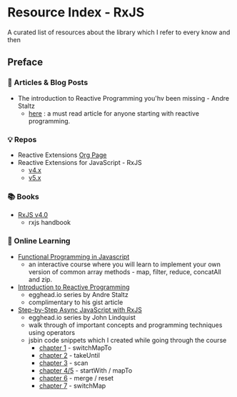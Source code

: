 # Resource Index - RxJS

A curated list of resources about the library which I refer to every know and then

## Preface

### :memo: Articles & Blog Posts

* The introduction to Reactive Programming you'hv been missing - Andre Staltz
  * [here](https://gist.github.com/staltz/868e7e9bc2a7b8c1f754) : a must read article for anyone starting with reactive programming.

### :bulb: Repos

* Reactive Extensions [Org Page](https://github.com/Reactive-Extensions)
* Reactive Extensions for JavaScript - RxJS
  * [v4.x](https://github.com/Reactive-Extensions/RxJS)
  * [v5.x](https://github.com/ReactiveX/RxJS)

### :books: Books
  
* [RxJS v4.0](https://xgrommx.github.io/rx-book/index.html)
  * rxjs handbook
  
### :blue_book: Online Learning

* [Functional Programming in Javascript](http://reactivex.io/learnrx/)
  * an interactive course where you will learn to implement your own version of common array methods - map, filter, reduce, concatAll and zip.
* [Introduction to Reactive Programming](https://egghead.io/series/introduction-to-reactive-programming)
  * egghead.io series by Andre Staltz
  * complimentary to his gist article
* [Step-by-Step Async JavaScript with RxJS](https://egghead.io/series/step-by-step-async-javascript-with-rxjs)
  * egghead.io series by John Lindquist
  * walk through of important concepts and programming techniques using operators
  * jsbin code snippets which I created while going through the course
    * [chapter 1](http://jsbin.com/tuvagi/edit?html,js,console,output) - switchMapTo
    * [chapter 2](http://jsbin.com/sahiwi/3/edit?html,js,console,output) - takeUntil
    * [chapter 3](http://jsbin.com/dohewu/3/edit?html,js,console,output) - scan
    * [chapter 4/5](http://jsbin.com/nilite/1/edit?html,js,console,output) - startWith / mapTo
    * [chapter 6](http://jsbin.com/waziga/1/edit?html,js,console,output) - merge / reset
    * [chapter 7](http://jsbin.com/bixuso/1/edit?html,js,console,output) - switchMap